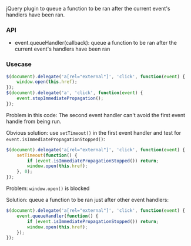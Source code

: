 jQuery plugin to queue a function to be ran after the current event's handlers have been ran.

### API

- event.queueHandler(callback): queue a function to be ran after the current event's handlers have been ran

### Usecase

``` javascript
$(document).delegate('a[rel="external"]', 'click', function(event) {
    window.open(this.href);
});
$(document).delegate('a', 'click', function(event) {
    event.stopImmediatePropagation();
});
```

Problem in this code: The second event handler can't avoid the first event handle from being run.

Obvious solution: use `setTimeout()` in the first event handler and test for `event.isImmediatePropagationStopped()`:

``` javascript
$(document).delegate('a[rel="external"]', 'click', function(event) {
    setTimeout(function() {
        if (event.isImmediatePropagationStopped()) return;
        window.open(this.href);
    }, 0);
});
```

Problem: `window.open()` is blocked

Solution: queue a function to be ran just after other event handlers:

``` javascript
$(document).delegate('a[rel="external"]', 'click', function(event) {
    event.queueHandler(function() {
        if (event.isImmediatePropagationStopped()) return;
        window.open(this.href);
    });
});
```

